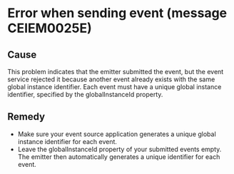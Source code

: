 # Error when sending event (message CEIEM0025E)

## Cause

This problem indicates that the emitter
submitted the event, but the event service rejected it because another
event already exists with the same global instance identifier. Each
event must have a unique global instance identifier, specified by
the globalInstanceId property.

## Remedy

- Make sure your event source application generates a unique global
instance identifier for each event.
- Leave the globalInstanceId property of your submitted events empty.
The emitter then automatically generates a unique identifier for each
event.